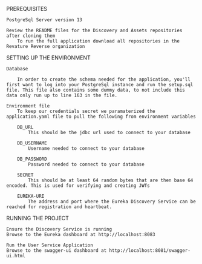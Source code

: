 PREREQUISITES

    PostgreSql Server version 13

    Review the README files for the Discovery and Assets repositories after cloning them
        To run the full application download all repositories in the Revature Reverse organization

SETTING UP THE ENVIRONMENT

    Database

        In order to create the schema needed for the application, you'll first want to log into your PostgreSql instance and run the setup.sql file. This file also contains some dummy data, to not include this data only run up to line 163 in the file.

    Environment file
        To keep our credentials secret we paramaterized the application.yaml file to pull the following from environment variables

        DB_URL
            This should be the jdbc url used to connect to your database

        DB_USERNAME
            Username needed to connect to your database

        DB_PASSWORD
            Password needed to connect to your database

        SECRET
            This should be at least 64 random bytes that are then base 64 encoded. This is used for verifying and creating JWTs
    
        EUREKA-URI
            The address and port where the Eureka Discovery Service can be reached for registration and heartbeat. 


RUNNING THE PROJECT

    Ensure the Discovery Service is running
    Browse to the Eureka dashboard at http://localhost:8083 
 
    Run the User Service Application 
    Browse to the swagger-ui dashboard at http://localhost:8081/swagger-ui.html